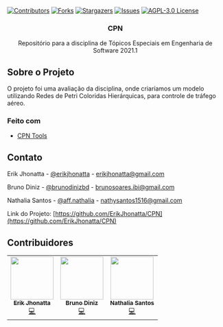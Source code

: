 [![Contributors][contributors-shield]][contributors-url]
[![Forks][forks-shield]][forks-url]
[![Stargazers][stars-shield]][stars-url]
[![Issues][issues-shield]][issues-url]
[![AGPL-3.0 License][license-shield]][license-url]

<h3 align="center">CPN</h3>
<p align="center">Repositório para a disciplina de Tópicos Especiais em Engenharia de Software 2021.1</p>

## Sobre o Projeto

O projeto foi uma avaliação da disciplina, onde criaríamos um modelo utilizando Redes de Petri Coloridas Hierárquicas, para controle de tráfego aéreo.

### Feito com

* [CPN Tools](https://cpntools.org/)


## Contato

Erik Jhonatta   - [@erikjhonatta](https://instagram.com/ErikJhonatta) - erikjhonatta@gmail.com

Bruno Diniz     - [@brunodinizbd](https://www.instagram.com/brunodinizbd/) - brunosoares.ibi@gmail.com

Nathalia Santos - [@aff.nathalia](https://www.instagram.com/aff.nathalia) - nathysantos1516@gmail.com

Link do Projeto: [https://github.com/ErikJhonatta/CPN](https://github.com/ErikJhonatta/CPN)

## Contribuidores

<table>
  <tr>
    <td align="center">
      <a href="https://github.com/ErikJhonatta"><img src="https://github.com/ErikJhonatta.png" width="100px;" alt=""/><br />
        <sub>
          <b>Erik Jhonatta</b>
        </sub>
      </a><br />
      <a href="https://github.com/ErikJhonatta/CPN/commits?author=ErikJhonatta" title="Code">💻</a>
    </td>
    <td align="center">
      <a href="https://github.com/BASDiniz"><img src="https://github.com/BASDiniz.png" width="100px;" alt=""/><br />
        <sub>
          <b>Bruno Diniz</b>
        </sub>
      </a><br />
      <a href="https://github.com/ErikJhonatta/CPN/commits?author=S-Nathalia" title="Code">💻</a>
    </td>
    <td align="center">
      <a href="https://github.com/S-Nathalia"><img src="https://github.com/S-Nathalia.png" width="100px;" alt=""/><br />
        <sub>
          <b>Nathalia Santos</b>
        </sub>
      </a><br />
      <a href="https://github.com/ErikJhonatta/CPN/commits?author=S-Nathalia" title="Code">💻</a>
    </td>
  </tr>
</table>





[contributors-shield]: https://img.shields.io/github/contributors/ErikJhonatta/CPN.svg?style=flat-square
[contributors-url]: https://github.com/ErikJhonatta/CPN/graphs/contributors
[forks-shield]: https://img.shields.io/github/forks/ErikJhonatta/CPN.svg?style=flat-square
[forks-url]: https://github.com/ErikJhonatta/CPN/network/members
[stars-shield]: https://img.shields.io/github/stars/ErikJhonatta/CPN.svg?style=flat-square
[stars-url]: https://github.com/ErikJhonatta/CPN/stargazers
[issues-shield]: https://img.shields.io/github/issues/ErikJhonatta/CPN.svg?style=flat-square
[issues-url]: https://github.com/ErikJhonatta/CPN/issues
[license-shield]: https://img.shields.io/github/license/ErikJhonatta/CPN.svg?style=flat-square
[license-url]: https://github.com/ErikJhonatta/CPN/blob/master/LICENSE
